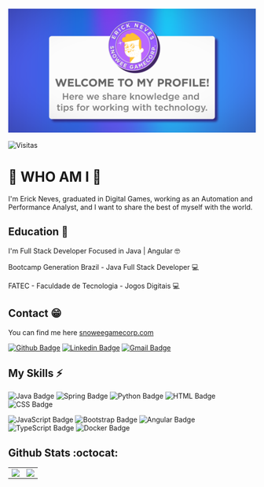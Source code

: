 ![banner](img/banner.png)

<p><img src="https://visitor-badge.glitch.me/badge?page_id=erick-neves.erick-neves" alt="Visitas"></p>

### <h1>:wave: WHO AM I :wave:</h1>

I'm Erick Neves, graduated in Digital Games, working as an Automation and Performance Analyst, and I want to share the best of myself with the world.

## Education :book:

I'm Full Stack Developer Focused in Java | Angular 🤓

Bootcamp Generation Brazil - Java Full Stack Developer 💻

FATEC - Faculdade de Tecnologia - Jogos Digitais 💻

## Contact :grin:

You can find me here <a href="https://snoweegamecorp.com/">snoweegamecorp.com</a>

[![Github Badge](https://img.shields.io/badge/-Github-000?style=flat-square&logo=Github&logoColor=white&link=https://github.com/Erick-Neves)](https://github.com/Erick-Neves)
[![Linkedin Badge](https://img.shields.io/badge/-LinkedIn-blue?style=flat-square&logo=Linkedin&logoColor=white&link=https://www.linkedin.com/in/erick-neves-aba959151)](https://www.linkedin.com/in/erick-neves-aba959151)
[![Gmail Badge](https://img.shields.io/badge/-Gmail-c14438?style=flat-square&logo=Gmail&logoColor=white&link=mailto:erick.n.b.araujo@gmail.com)](mailto:erick.n.b.araujo@gmail.com)

## My Skills :zap:

![Java Badge](https://img.shields.io/badge/Java-%23ED8B00.svg?&style=plastic&logo=java&logoColor=white?logoWidth=40)
![Spring Badge](https://img.shields.io/badge/Spring%20-%236DB33F.svg?&style=plastic&logo=spring&logoColor=white)
![Python Badge](https://img.shields.io/badge/Python%20-14354C.svg?style=plastic&logo=python&logoColor=white)
![HTML Badge](https://img.shields.io/badge/HTML5%20-%23E34F26.svg?&style=plastic&logo=html5&logoColor=white)
![CSS Badge](https://img.shields.io/badge/CSS3%20-%231572B6.svg?&style=plastic&logo=css3&logoColor=white)

![JavaScript Badge](https://img.shields.io/badge/JavaScript-yellow.svg?&style=plastic&logo=javascript&logoColor=white)
![Bootstrap Badge](https://img.shields.io/badge/Bootstrap%20-%23563D7C.svg?&style=plastic&logo=bootstrap&logoColor=white)
![Angular Badge](https://img.shields.io/badge/Angular%20-%23DD0031.svg?&style=plastic&logo=angular&logoColor=white?color=blue)
![TypeScript Badge](https://img.shields.io/badge/TypeScript%20-%23007ACC.svg?&style=plastic&logo=typescript&logoColor=white)
![Docker Badge](https://img.shields.io/badge/Docker-0FAAFF.svg?&style=plastic&logo=docker&logoColor=white)

## Github Stats :octocat:
<center>
<table>
  <tr>
    <td><img align="left" padding-right="10px" src=https://github-readme-stats.vercel.app/api?username=erick-neves&show_icons=true&theme=dracula></td>
    <td><img align="left" padding-right="10px" src=https://github-readme-stats.vercel.app/api/top-langs/?username=erick-neves&show_icons=true&theme=dracula&layout=compact></td>
  </tr>  
</table>
</center>
